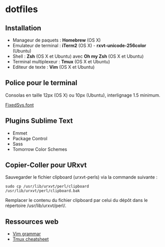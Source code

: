 dotfiles
========

## Installation

* Manageur de paquets : **Homebrew** (OS X)
* Emulateur de terminal : **iTerm2** (OS X) - **rxvt-unicode-256color** (Ubuntu)
* Shell : **Zsh** (OS X et Ubuntu) avec **Oh my Zsh** (OS X et Ubuntu)
* Terminal multiplexeur : **Tmux** (OS X et Ubuntu)
* Editeur de texte : **Vim** (OS X et Ubuntu)

## Police pour le terminal

Consolas en taille 12px (OS X) ou 10px (Ubuntu), interlignage 1.5 minimum.

[FixedSys.font](http://www.fixedsysexcelsior.com/)

## Plugins Sublime Text

* Emmet
* Package Control
* Sass
* Tomorrow Color Schemes

## Copier-Coller pour URxvt

Sauvegarder le fichier clipboard (urxvt-perls) via la commande suivante :

```shell
sudo cp /usr/lib/urxvt/perl/clipboard /usr/lib/urxvt/perl/clipboard.bak
```

Remplacer le contenu du fichier clipboard par celui du dépôt dans le répertoire /usr/lib/urxvt/perl/.

## Ressources web

* [Vim grammar](https://github.com/JoelQ/vim-grammar/blob/master/cheat_sheet.md)
* [Tmux cheatsheet](https://gist.github.com/henrik/1967800)
